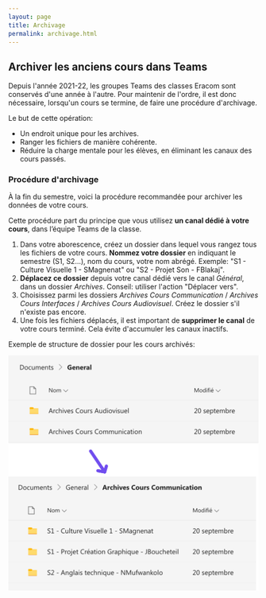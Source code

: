 ```yaml
---
layout: page
title: Archivage
permalink: archivage.html
---
```


## Archiver les anciens cours dans Teams

Depuis l'année 2021-22, les groupes Teams des classes Eracom sont conservés d'une année à l'autre. Pour maintenir de l'ordre, il est donc nécessaire, lorsqu'un cours se termine, de faire une procédure d'archivage.

Le but de cette opération:
- Un endroit unique pour les archives.
- Ranger les fichiers de manière cohérente.
- Réduire la charge mentale pour les élèves, en éliminant les canaux des cours passés.

### Procédure d'archivage

À la fin du semestre, voici la procédure recommandée pour archiver les données de votre cours.

Cette procédure part du principe que vous utilisez **un canal dédié à votre cours**, dans l’équipe Teams de la classe.

1. Dans votre aborescence, créez un dossier dans lequel vous rangez tous les fichiers de votre cours. **Nommez votre dossier** en indiquant le semestre (S1, S2...), nom du cours, votre nom abrégé. Exemple: "S1 - Culture Visuelle 1 - SMagnenat" ou "S2 - Projet Son - FBlakaj".
2. **Déplacez ce dossier** depuis votre canal dédié vers le canal *Général*, dans un dossier *Archives*. Conseil: utiliser l'action "Déplacer vers".
3. Choisissez parmi les dossiers *Archives Cours Communication* / *Archives Cours Interfaces* / *Archives Cours Audiovisuel*. Créez le dossier s'il n'existe pas encore.
4. Une fois les fichiers déplacés, il est important de **supprimer le canal** de votre cours terminé. Cela évite d'accumuler les canaux inactifs.

Exemple de structure de dossier pour les cours archivés:

![](img/dossiers-archivage.png)

